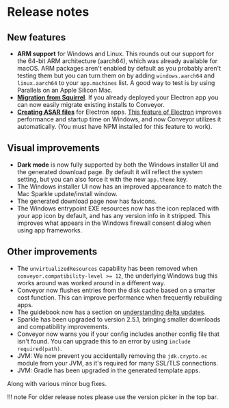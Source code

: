 # Release notes

## New features

* **ARM support** for Windows and Linux. This rounds out our support for the 64-bit ARM architecture (aarch64), which was already available
  for macOS. ARM packages aren't enabled by default as you probably aren't testing them but you can turn them on by adding `windows.aarch64`
  and `linux.aarch64` to your `app.machines` list. A good way to test is by using Parallels on an Apple Silicon Mac.
* **[Migration from Squirrel](migrating-electron-apps.md)**. If you already deployed your Electron app you can now easily migrate existing installs to Conveyor.  
* **[Creating ASAR files](configs/electron.md#appelectronasar)** for Electron apps. [This feature of Electron](https://www.electronjs.org/docs/latest/tutorial/asar-archives) improves performance and startup time 
  on Windows, and now Conveyor utilizes it automatically. (You must have NPM installed for this feature to work).

## Visual improvements

* **Dark mode** is now fully supported by both the Windows installer UI and the generated download page. By default it will reflect the system setting, but you can also force it with the new `app.theme` key.
* The Windows installer UI now has an improved appearance to match the Mac Sparkle update/install window.
* The generated download page now has favicons.
* The Windows entrypoint EXE resources now has the icon replaced with your app icon by default, and has any version info in it stripped. This improves what appears in the Windows firewall consent dialog when using app frameworks.

## Other improvements

* The `unvirtualizedResources` capability has been removed when `conveyor.compatibility-level >= 12`, the underlying Windows bug this works around was worked around in a different way. 
* Conveyor now flushes entries from the disk cache based on a smarter cost function. This can improve performance when frequently rebuilding apps.
* The guidebook now has a section on [understanding delta updates](understanding-delta-updates.md).
* Sparkle has been upgraded to version 2.5.1, bringing smaller downloads and compatibility improvements.
* Conveyor now warns you if your config includes another config file that isn't found. You can upgrade this to an error by using `include required(path)`.
* JVM: We now prevent you accidentally removing the `jdk.crypto.ec` module from your JVM, as it's required for many SSL/TLS connections.
* JVM: Gradle has been upgraded in the generated template apps.

Along with various minor bug fixes.

!!! note 
    For older release notes please use the version picker in the top bar.
